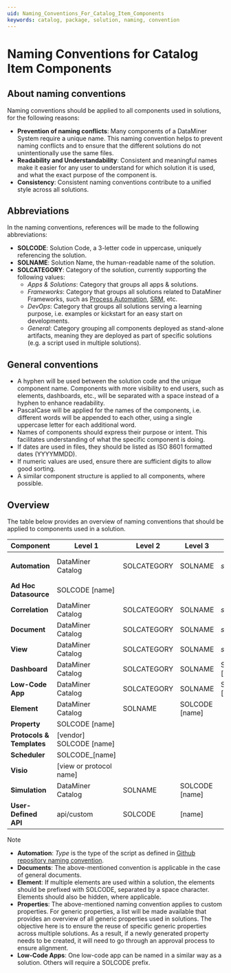 ```yaml
---
uid: Naming_Conventions_For_Catalog_Item_Components
keywords: catalog, package, solution, naming, convention
---
```


# Naming Conventions for Catalog Item Components

## About naming conventions

Naming conventions should be applied to all components used in solutions, for the following reasons:

- **Prevention of naming conflicts**: Many components of a DataMiner System require a unique name. This naming convention helps to prevent naming conflicts and to ensure that the different solutions do not unintentionally use the same files.
- **Readability and Understandability**: Consistent and meaningful names make it easier for any user to understand for which solution it is used, and what the exact purpose of the component is.
- **Consistency**: Consistent naming conventions contribute to a unified style across all solutions.

## Abbreviations

In the naming conventions, references will be made to the following abbreviations:

- **SOLCODE**: Solution Code, a 3-letter code in uppercase, uniquely referencing the solution.
- **SOLNAME**: Solution Name, the human-readable name of the solution.
- **SOLCATEGORY**: Category of the solution, currently supporting the following values:
  - *Apps & Solutions*: Category that groups all apps & solutions.
  - *Frameworks*: Category that groups all solutions related to DataMiner Frameworks, such as [Process Automation](xref:PA_index), [SRM](xref:About_SRM), etc.
  - *DevOps*: Category that groups all solutions serving a learning purpose, i.e. examples or kickstart for an easy start on developments.
  - *General*: Category grouping all components deployed as stand-alone artifacts, meaning they are deployed as part of specific solutions (e.g. a script used in multiple solutions).

## General conventions

- A hyphen will be used between the solution code and the unique component name. Components with more visibility to end users, such as elements, dashboards, etc., will be separated with a space instead of a hyphen to enhance readability.
- PascalCase will be applied for the names of the components, i.e. different words will be appended to each other, using a single uppercase letter for each additional word.
- Names of components should express their purpose or intent. This facilitates understanding of what the specific component is doing.
- If dates are used in files, they should be listed as ISO 8601 formatted dates (YYYYMMDD).
- If numeric values are used, ensure there are sufficient digits to allow good sorting.
- A similar component structure is applied to all components, where possible.

## Overview

The table below provides an overview of naming conventions that should be applied to components used in a solution.

|Component  | Level 1 | Level 2 | Level 3 | Level 4 | Level 5 |
|-----------|--------|--------|--------|--------|--------|
|**Automation**|DataMiner Catalog|SOLCATEGORY|SOLNAME|*subfolders*|SOLCODE-TYPE-[name]|
|**Ad Hoc Datasource**|SOLCODE [name]|||||
|**Correlation**|DataMiner Catalog|SOLCATEGORY|SOLNAME|*subfolders*|SOLCODE-[name]|
|**Document**|DataMiner Catalog|SOLCATEGORY|SOLNAME|*subfolders*|SOLCODE-[name]|
|**View**|DataMiner Catalog|SOLCATEGORY|SOLNAME|*subviews*|[name] (SOLCODE)|
|**Dashboard**|DataMiner Catalog|SOLCATEGORY|SOLNAME|SOLCODE [name]||
|**Low-Code App**|DataMiner Catalog|SOLCATEGORY|SOLNAME|SOLCODE [name]||
|**Element**|DataMiner Catalog|SOLNAME|SOLCODE [name]|||
|**Property**|SOLCODE [name]|||||
|**Protocols & Templates**|[vendor] SOLCODE [name]|||||
|**Scheduler**|SOLCODE_[name]|||||
|**Visio**|[view or protocol name]|||||
|**Simulation**|DataMiner Catalog|SOLNAME|SOLCODE [name]|||
|**User-Defined API**|api/custom|SOLCODE|[name]|||

> [!NOTE]
> - **Automation**: *Type* is the type of the script as defined in [Github repository naming convention](xref:Using_GitHub_for_CICD#repository-naming-convention).
> - **Documents**: The above-mentioned convention is applicable in the case of general documents.
> - **Element**: If multiple elements are used within a solution, the elements should be prefixed with SOLCODE, separated by a space character. Elements should also be hidden, where applicable.
> - **Properties**: The above-mentioned naming convention applies to custom properties. For generic properties, a list will be made available that provides an overview of all generic properties used in solutions. The objective here is to ensure the reuse of specific generic properties across multiple solutions. As a result, if a newly generated property needs to be created, it will need to go through an approval process to ensure alignment.
> - **Low-Code Apps**: One low-code app can be named in a similar way as a solution. Others will require a SOLCODE prefix.
